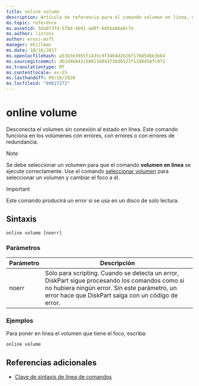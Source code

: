 ```yaml
---
title: online volume
description: Artículo de referencia para el comando volumen en línea, que desconecta el volumen sin conexión al estado en línea.
ms.topic: reference
ms.assetid: 5da073fd-578d-4691-ad0f-605ba66e0c7e
ms.author: lizross
author: eross-msft
manager: mtillman
ms.date: 10/16/2017
ms.openlocfilehash: a53b3e3955f1435c9f34b4d2b16f17685d6b3bb4
ms.sourcegitcommit: db2d46842c68813d043738d6523f13d8454fc972
ms.translationtype: MT
ms.contentlocale: es-ES
ms.lasthandoff: 09/10/2020
ms.locfileid: "89627272"
---
```

# <a name="online-volume"></a>online volume

Desconecta el volumen sin conexión al estado en línea. Este comando funciona en los volúmenes con errores, con errores o con errores de redundancia.

> [!NOTE]
> Se debe seleccionar un volumen para que el comando **volumen en línea** se ejecute correctamente. Use el comando [seleccionar volumen](select-volume.md) para seleccionar un volumen y cambiar el foco a él.

> [!IMPORTANT]
> Este comando producirá un error si se usa en un disco de solo lectura.

## <a name="syntax"></a>Sintaxis

```
online volume [noerr]
```

### <a name="parameters"></a>Parámetros

| Parámetro | Descripción |
|--|--|
| noerr | Sólo para scripting. Cuando se detecta un error, DiskPart sigue procesando los comandos como si no hubiera ningún error. Sin este parámetro, un error hace que DiskPart salga con un código de error. |

### <a name="examples"></a>Ejemplos

Para poner en línea el volumen que tiene el foco, escriba:

```
online volume
```

## <a name="additional-references"></a>Referencias adicionales

- [Clave de sintaxis de línea de comandos](command-line-syntax-key.md)

